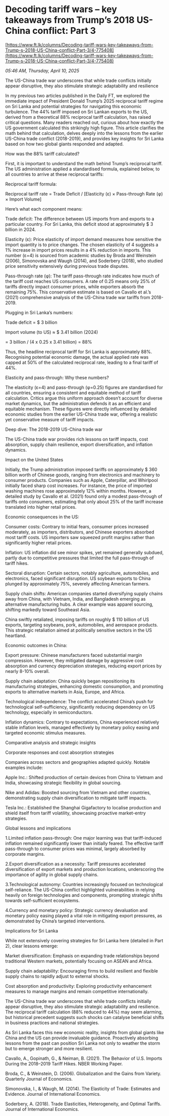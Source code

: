 # Decoding tariff wars – key takeaways from Trump’s 2018 US-China conflict: Part 3

[https://www.ft.lk/columns/Decoding-tariff-wars-key-takeaways-from-Trump-s-2018-US-China-conflict-Part-3/4-775408](https://www.ft.lk/columns/Decoding-tariff-wars-key-takeaways-from-Trump-s-2018-US-China-conflict-Part-3/4-775408)

*05:46 AM, Thursday, April 10, 2025*

The US-China trade war underscores that while trade conflicts initially appear disruptive, they also stimulate strategic adaptability and resilience

In my previous two articles published in the Daily FT, we explored the immediate impact of President Donald Trump’s 2025 reciprocal tariff regime on Sri Lanka and potential strategies for navigating this economic turbulence. The 44% tariff imposed on Sri Lankan exports to the US, derived from a theoretical 88% reciprocal tariff calculation, has raised critical questions. Many readers reached out, curious about how exactly the US government calculated this strikingly high figure. This article clarifies the math behind that calculation, delves deeply into the lessons from the earlier US-China trade conflict (2018-2019), and provides key insights for Sri Lanka based on how two global giants responded and adapted.

How was the 88% tariff calculated?

First, it is important to understand the math behind Trump’s reciprocal tariff. The US administration applied a standardised formula, explained below, to all countries to arrive at these reciprocal tariffs:

Reciprocal tariff formula:

Reciprocal tariff rate = Trade Deficit / [Elasticity (ε) × Pass-through Rate (φ) × Import Volume]

Here’s what each component means:

Trade deficit: The difference between US imports from and exports to a particular country. For Sri Lanka, this deficit stood at approximately $ 3 billion in 2024.

Elasticity (ε): Price elasticity of import demand measures how sensitive the import quantity is to price changes. The chosen elasticity of 4 suggests a 1% increase in import prices results in a 4% reduction in imports. This number (ε=4) is sourced from academic studies by Broda and Weinstein (2006), Simonovska and Waugh (2014), and Soderbery (2018), who studied price sensitivity extensively during previous trade disputes.

Pass-through rate (φ): The tariff pass-through rate indicates how much of the tariff cost reaches US consumers. A rate of 0.25 means only 25% of tariffs directly impact consumer prices, while exporters absorb the remaining 75%. This conservative estimate is based on Cavallo et al.’s (2021) comprehensive analysis of the US-China trade war tariffs from 2018-2019.

Plugging in Sri Lanka’s numbers:

Trade deficit = $ 3 billion

Import volume (to US) ≈ $ 3.41 billion (2024)

= 3 billion / (4 x 0.25 x 3.41 billion) = 88%

Thus, the headline reciprocal tariff for Sri Lanka is approximately 88%. Recognising potential economic damage, the actual applied rate was capped at 50% of the calculated reciprocal rate, leading to a final tariff of 44%.

Elasticity and pass-through: Why these numbers?

The elasticity (ε=4) and pass-through (φ=0.25) figures are standardised for all countries, ensuring a consistent and equitable method of tariff calculation. Critics argue this uniform approach doesn’t account for diverse market dynamics, but the administration defends it as an efficient and equitable mechanism. These figures were directly influenced by detailed economic studies from the earlier US-China trade war, offering a realistic yet conservative measure of tariff impacts.

Deep dive: The 2018-2019 US-China trade war

The US-China trade war provides rich lessons on tariff impacts, cost absorption, supply chain resilience, export diversification, and inflation dynamics.

Impact on the United States

Initially, the Trump administration imposed tariffs on approximately $ 360 billion worth of Chinese goods, ranging from electronics and machinery to consumer products. Companies such as Apple, Caterpillar, and Whirlpool initially faced sharp cost increases. For instance, the price of imported washing machines rose approximately 12% within months. However, a detailed study by Cavallo et al. (2021) found only a modest pass-through of tariffs onto consumers, estimating that only about 25% of the tariff increase translated into higher retail prices.

Economic consequences in the US:

Consumer costs: Contrary to initial fears, consumer prices increased moderately, as importers, distributors, and Chinese exporters absorbed most tariff costs. US importers saw squeezed profit margins rather than significantly higher retail prices.

Inflation: US inflation did see minor spikes, yet remained generally subdued, partly due to competitive pressures that limited the full pass-through of tariff hikes.

Sectoral disruption: Certain sectors, notably agriculture, automobiles, and electronics, faced significant disruption. US soybean exports to China plunged by approximately 75%, severely affecting American farmers.

Supply chain shifts: American companies started diversifying supply chains away from China, with Vietnam, India, and Bangladesh emerging as alternative manufacturing hubs. A clear example was apparel sourcing, shifting markedly toward Southeast Asia.

China swiftly retaliated, imposing tariffs on roughly $ 110 billion of US exports, targeting soybeans, pork, automobiles, and aerospace products. This strategic retaliation aimed at politically sensitive sectors in the US heartland.

Economic outcomes in China:

Export pressure: Chinese manufacturers faced substantial margin compression. However, they mitigated damage by aggressive cost absorption and currency depreciation strategies, reducing export prices by nearly 8-10% overall.

Supply chain adaptation: China quickly began repositioning its manufacturing strategies, enhancing domestic consumption, and promoting exports to alternative markets in Asia, Europe, and Africa.

Technological independence: The conflict accelerated China’s push for technological self-sufficiency, significantly reducing dependency on US technology, especially in semiconductors.

Inflation dynamics: Contrary to expectations, China experienced relatively stable inflation levels, managed effectively by monetary policy easing and targeted economic stimulus measures.

Comparative analysis and strategic insights

Corporate responses and cost absorption strategies

Companies across sectors and geographies adapted quickly. Notable examples include:

Apple Inc.: Shifted production of certain devices from China to Vietnam and India, showcasing strategic flexibility in global sourcing.

Nike and Adidas: Boosted sourcing from Vietnam and other countries, demonstrating supply chain diversification to mitigate tariff impacts.

Tesla Inc.: Established the Shanghai Gigafactory to localise production and shield itself from tariff volatility, showcasing proactive market-entry strategies.

Global lessons and implications

1.Limited inflation pass-through: One major learning was that tariff-induced inflation remained significantly lower than initially feared. The effective tariff pass-through to consumer prices was minimal, largely absorbed by corporate margins.

2.Export diversification as a necessity: Tariff pressures accelerated diversification of export markets and production locations, underscoring the importance of agility in global supply chains.

3.Technological autonomy: Countries increasingly focused on technological self-reliance. The US-China conflict highlighted vulnerabilities in relying heavily on foreign technologies and components, prompting strategic shifts towards self-sufficient ecosystems.

4.Currency and monetary policy: Strategic currency devaluation and monetary policy easing played a vital role in mitigating export pressures, as demonstrated by China’s targeted interventions.

Implications for Sri Lanka

While not extensively covering strategies for Sri Lanka here (detailed in Part 2), clear lessons emerge:

Market diversification: Emphasis on expanding trade relationships beyond traditional Western markets, potentially focusing on ASEAN and Africa.

Supply chain adaptability: Encouraging firms to build resilient and flexible supply chains to rapidly adjust to external shocks.

Cost absorption and productivity: Exploring productivity enhancement measures to manage margins and remain competitive internationally.

The US-China trade war underscores that while trade conflicts initially appear disruptive, they also stimulate strategic adaptability and resilience. The reciprocal tariff calculation (88% reduced to 44%) may seem alarming, but historical precedent suggests such shocks can catalyse beneficial shifts in business practices and national strategies.

As Sri Lanka faces this new economic reality, insights from global giants like China and the US can provide invaluable guidance. Proactively absorbing lessons from the past can position Sri Lanka not only to weather the storm but to emerge stronger and more resilient.

Cavallo, A., Gopinath, G., & Neiman, B. (2021). The Behavior of U.S. Imports During the 2018–2019 Tariff Hikes. NBER Working Paper.

Broda, C., & Weinstein, D. (2006). Globalization and the Gains from Variety. Quarterly Journal of Economics.

Simonovska, I., & Waugh, M. (2014). The Elasticity of Trade: Estimates and Evidence. Journal of International Economics.

Soderbery, A. (2018). Trade Elasticities, Heterogeneity, and Optimal Tariffs. Journal of International Economics.

